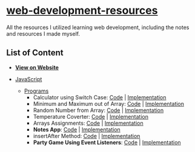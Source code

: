 # [web-development-resources](https://github.com/everythingshyam/web-development-resources)

All the resources I utilized learning web development, including the notes and resources I made myself.

## List of Content

-   **[View on Website](https://everythingshyam.github.io/web-development-resources/index.html)**

-   [JavaScript](https://github.com/everythingshyam/web-development-resources/tree/master/JavaScript)
    -   [Programs](https://github.com/everythingshyam/web-development-resources/tree/master/JavaScript/Programs)
        -   Calculator using Switch Case: [Code](https://github.com/everythingshyam/web-development-resources/blob/master/JavaScript/Programs/CalculatorMethod.html) | [Implementation](https://everythingshyam.github.io/web-development-resources/JavaScript/Programs/CalculatorMethod.html)
        -   Minimum and Maximum out of Array: [Code](https://github.com/everythingshyam/web-development-resources/blob/master/JavaScript/Programs/MinMax.html) | [Implementation](https://everythingshyam.github.io/web-development-resources/JavaScript/Programs/MinMax.html)
        -   Random Number from Array: [Code](https://github.com/everythingshyam/web-development-resources/blob/master/JavaScript/Programs/RandomFromArray.html) | [Implementation](https://everythingshyam.github.io/web-development-resources/JavaScript/Programs/RandomFromArray.html)
        -   Temperature Coverter: [Code](https://github.com/everythingshyam/web-development-resources/blob/master/JavaScript/Programs/TemperatureConverter.html) | [Implementation](https://everythingshyam.github.io/web-development-resources/JavaScript/Programs/TemperatureConverter.html)
        -   Arrays Assignments: [Code](https://github.com/everythingshyam/web-development-resources/blob/master/JavaScript/Programs/ArraysAssignments.html) | [Implementation](https://everythingshyam.github.io/web-development-resources/JavaScript/Programs/ArraysAssignments.html)
        -   **Notes App**: [Code](https://github.com/everythingshyam/web-development-resources/blob/master/JavaScript/Programs/TodoList.html) | [Implementation](https://everythingshyam.github.io/web-development-resources/JavaScript/Programs/TodoList.html)
        -   insertAfter Method: [Code](https://github.com/everythingshyam/web-development-resources/blob/master/JavaScript/Programs/InsertAfter.html) | [Implementation](https://everythingshyam.github.io/web-development-resources/JavaScript/Programs/InsertAfter.html)
        -   **Party Game Using Event Listeners**: [Code](https://github.com/everythingshyam/web-development-resources/blob/master/JavaScript/Programs/PartyGameUsingEventListeners.html) | [Implementation](https://everythingshyam.github.io/web-development-resources/JavaScript/Programs/PartyGameUsingEventListeners.html)
